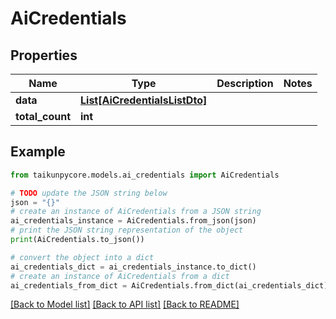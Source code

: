 # AiCredentials


## Properties

Name | Type | Description | Notes
------------ | ------------- | ------------- | -------------
**data** | [**List[AiCredentialsListDto]**](AiCredentialsListDto.md) |  | 
**total_count** | **int** |  | 

## Example

```python
from taikunpycore.models.ai_credentials import AiCredentials

# TODO update the JSON string below
json = "{}"
# create an instance of AiCredentials from a JSON string
ai_credentials_instance = AiCredentials.from_json(json)
# print the JSON string representation of the object
print(AiCredentials.to_json())

# convert the object into a dict
ai_credentials_dict = ai_credentials_instance.to_dict()
# create an instance of AiCredentials from a dict
ai_credentials_from_dict = AiCredentials.from_dict(ai_credentials_dict)
```
[[Back to Model list]](../README.md#documentation-for-models) [[Back to API list]](../README.md#documentation-for-api-endpoints) [[Back to README]](../README.md)


